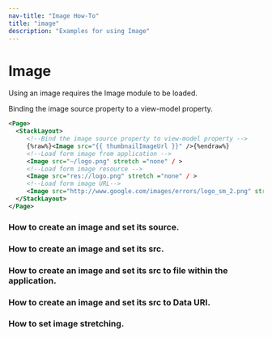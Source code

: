 ```yaml
---
nav-title: "Image How-To"
title: "image"
description: "Examples for using Image"
---
```

# Image
Using an image requires the Image module to be loaded.
<snippet id='img-require'/>

Binding the image source property to a view-model property.
``` XML
<Page>
  <StackLayout>
     <!--Bind the image source property to view-model property -->
     {%raw%}<Image src="{{ thumbnailImageUrl }}" />{%endraw%}
     <!--Load form image from application -->
     <Image src="~/logo.png" stretch ="none" / > 
     <!--Load form image resource -->
     <Image src="res://logo.png" stretch ="none" / > 
     <!--Load form image URL-->
     <Image src="http://www.google.com/images/errors/logo_sm_2.png" stretch ="none" /> 
  </StackLayout>
</Page>
```
### How to create an image and set its source.
<snippet id='img-create'/>

### How to create an image and set its src.
<snippet id='img-create-src'/>

### How to create an image and set its src to file within the application.
<snippet id='img-create-local'/>

### How to create an image and set its src to Data URI.
<snippet id='img-create-datauri'/>

### How to set image stretching.
<snippet id='img-set-stretch'/>
